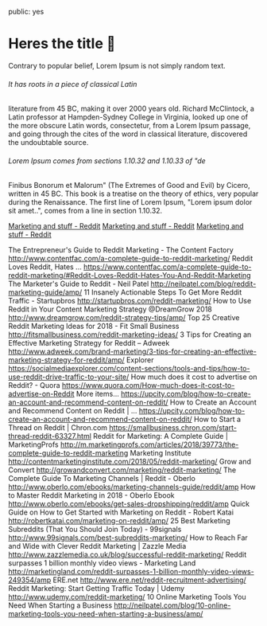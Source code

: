 public: yes

# Heres the title 🏧

Contrary to popular belief, Lorem Ipsum is not simply random text. 

###### It has roots in a piece of classical Latin 
literature from 45 BC, making it over 2000 years old. Richard McClintock, a Latin professor at Hampden-Sydney College in Virginia, looked up one of the more obscure Latin words, consectetur, from a Lorem Ipsum passage, and going through the cites of the word in classical literature, discovered the undoubtable source. 

###### Lorem Ipsum comes from sections 1.10.32 and 1.10.33 of "de 
Finibus Bonorum et Malorum" (The Extremes of Good and Evil) by Cicero, written in 45 BC. This book is a treatise on the theory of ethics, very popular during the Renaissance. The first line of Lorem Ipsum, "Lorem ipsum dolor sit amet..", comes from a line in section 1.10.32.

[Marketing and stuff - Reddit](http://www.reddit.com/r/marketing/)
[Marketing and stuff - Reddit](http://www.reddit.com/r/marketing/)
[Marketing and stuff - Reddit](http://www.reddit.com/r/marketing/)

 
The Entrepreneur's Guide to Reddit Marketing - The Content Factory <http://www.contentfac.com/a-complete-guide-to-reddit-marketing/>
Reddit Loves Reddit, Hates ... <https://www.contentfac.com/a-complete-guide-to-reddit-marketing/#Reddit-Loves-Reddit-Hates-You-And-Reddit-Marketing>
The Marketer's Guide to Reddit - Neil Patel <http://neilpatel.com/blog/reddit-marketing-guide/amp/>
11 Insanely Actionable Steps To Get More Reddit Traffic - Startupbros <http://startupbros.com/reddit-marketing/>
How to Use Reddit in Your Content Marketing Strategy @DreamGrow 2018 <http://www.dreamgrow.com/reddit-strategy-tips/amp/>
Top 25 Creative Reddit Marketing Ideas for 2018 - Fit Small Business <http://fitsmallbusiness.com/reddit-marketing-ideas/>
3 Tips for Creating an Effective Marketing Strategy for Reddit – Adweek <http://www.adweek.com/brand-marketing/3-tips-for-creating-an-effective-marketing-strategy-for-reddit/amp/>
      Explorer <https://socialmediaexplorer.com/content-sections/tools-and-tips/how-to-use-reddit-drive-traffic-to-your-site/>
      How much does it cost to advertise on Reddit? - Quora <https://www.quora.com/How-much-does-it-cost-to-advertise-on-Reddit>
More items... <https://upcity.com/blog/how-to-create-an-account-and-recommend-content-on-reddit/>
      How to Create an Account and Recommend Content on Reddit | ... <https://upcity.com/blog/how-to-create-an-account-and-recommend-content-on-reddit/>
      How to Start a Thread on Reddit | Chron.com <https://smallbusiness.chron.com/start-thread-reddit-63327.html>
Reddit for Marketing: A Complete Guide | MarketingProfs <http://m.marketingprofs.com/articles/2018/39773/the-complete-guide-to-reddit-marketing>
Marketing Institute <http://contentmarketinginstitute.com/2018/05/reddit-marketing/>
Grow and Convert <http://growandconvert.com/marketing/reddit-marketing/>
The Complete Guide To Marketing Channels | Reddit - Oberlo <http://www.oberlo.com/ebooks/marketing-channels-guide/reddit/amp>
How to Master Reddit Marketing in 2018 - Oberlo Ebook <http://www.oberlo.com/ebooks/get-sales-dropshipping/reddit/amp>
Quick Guide on How to Get Started with Marketing on Reddit - Robert Katai <http://robertkatai.com/marketing-on-reddit/amp/>
25 Best Marketing Subreddits (That You Should Join Today) - 99signals <http://www.99signals.com/best-subreddits-marketing/>
How to Reach Far and Wide with Clever Reddit Marketing | Zazzle Media <http://www.zazzlemedia.co.uk/blog/successful-reddit-marketing/>
Reddit surpasses 1 billion monthly video views - Marketing Land <http://marketingland.com/reddit-surpasses-1-billion-monthly-video-views-249354/amp>
ERE.net <http://www.ere.net/reddit-recruitment-advertising/>
Reddit Marketing: Start Getting Traffic Today | Udemy <http://www.udemy.com/reddit-marketing/>
10 Online Marketing Tools You Need When Starting a Business <http://neilpatel.com/blog/10-online-marketing-tools-you-need-when-starting-a-business/amp/>
